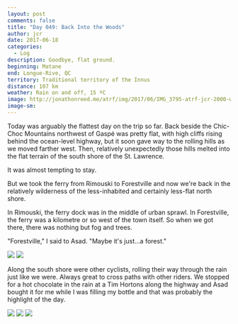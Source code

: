 ```yaml
---
layout: post
comments: false
title: "Day 049: Back Into the Woods"
author: jcr
date: 2017-06-18
categories:
  - Log
description: Goodbye, flat ground.
beginning: Matane
end: Longue-Rive, QC
territory: Traditional territory of the Innus
distance: 107 km
weather: Rain on and off, 15 ºC
image: http://jonathonreed.me/atrf/img/2017/06/IMG_3795-atrf-jcr-2000-web.jpg
image-sm:
---
```


Today was arguably the flattest day on the trip so far. Back beside the Chic-Choc Mountains northwest of Gaspé was pretty flat, with high cliffs rising behind the ocean-level highway, but it soon gave way to the rolling hills as we moved farther west. Then, relatively unexpectedly those hills melted into the flat terrain of the south shore of the St. Lawrence.

It was almost tempting to stay.

But we took the ferry from Rimouski to Forestville and now we're back in the relatively wilderness of the less-inhabited and certainly less-flat north shore. 

In Rimouski, the ferry dock was in the middle of urban sprawl. In Forestville, the ferry was a kilometre or so west of the town itself. So when we got there, there was nothing but fog and trees.

"Forestville," I said to Asad. "Maybe it's just&hellip;a forest."

<img src="http://jonathonreed.me/atrf/img/2017/06/IMG_3813-atrf-jcr-2000-web.jpg">

<img src="http://jonathonreed.me/atrf/img/2017/06/IMG_3818-atrf-jcr-2000-web.jpg">

Along the south shore were other cyclists, rolling their way through the rain just like we were. Always great to cross paths with other riders. We stopped for a hot chocolate in the rain at a Tim Hortons along the highway and Asad bought it for me while I was filling my bottle and that was probably the highlight of the day.

<img src="http://jonathonreed.me/atrf/img/2017/06/IMG_3802-atrf-jcr-2000-web.jpg">

<img src="http://jonathonreed.me/atrf/img/2017/06/IMG_9657-atrf-ac-2000-web.jpg">

<img src="http://jonathonreed.me/atrf/img/2017/06/IMG_9661-atrf-ac-2000-web.jpg">